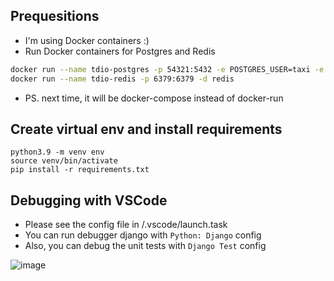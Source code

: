 ## Prequesitions

- I'm using Docker containers :)
- Run Docker containers for Postgres and Redis

```bash
docker run --name tdio-postgres -p 54321:5432 -e POSTGRES_USER=taxi -e POSTGRES_DB=taxi -e POSTGRES_PASSWORD=taxi -d postgres
docker run --name tdio-redis -p 6379:6379 -d redis
```

- PS. next time, it will be docker-compose instead of docker-run

## Create virtual env and install requirements

```
python3.9 -m venv env
source venv/bin/activate
pip install -r requirements.txt
```

## Debugging with VSCode

- Please see the config file in /.vscode/launch.task
- You can run debugger django with `Python: Django` config
- Also, you can debug the unit tests with `Django Test` config

![image](https://user-images.githubusercontent.com/40058076/174108506-a9b4a6b5-5443-48ef-b840-126f75e08b3e.png)
